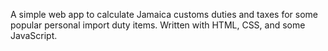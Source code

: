 A simple web app to calculate Jamaica customs duties and taxes for some popular personal import duty items. Written with HTML, CSS, and some JavaScript.
